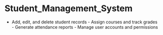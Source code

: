 # Student_Management_System
- Add, edit, and delete student records - Assign courses and track grades - Generate attendance reports - Manage user accounts and permissions 

